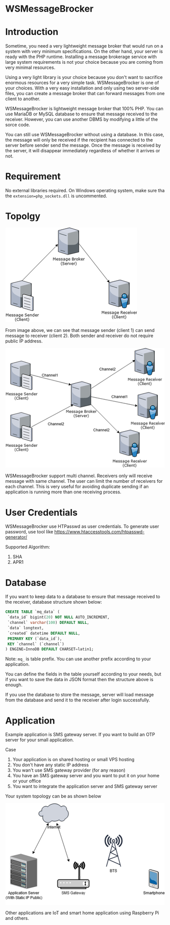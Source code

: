 # WSMessageBrocker

# Introduction

Sometime, you need a very lightweight message broker that would run on a system with very minimum specifications. On the other hand, your server is ready with the PHP runtime. Installing a message brokerage service with large system requirements is not your choice because you are coming from very minimal resources.

Using a very light library is your choice because you don't want to sacrifice enormous resources for a very simple task. WSMessageBrocker is one of your choices. With a very easy installation and only using two server-side files, you can create a message broker that can forward messages from one client to another.

WSMessageBrocker is lightweight message broker that 100% PHP. You can use MariaDB or MySQL database to ensure that message received to the receiver. However, you can use another DBMS by modifying a little of the sorce code. 

You can still use WSMessageBrocker without using a database. In this case, the message will only be received if the recipient has connected to the server before sender send the message. Once the message is received by the server, it will disappear immediately regardless of whether it arrives or not.

# Requirement

No external libraries required. On Windows operating system, make sure tha the `extension=php_sockets.dll` is uncommented.

# Topolgy

![Topology](https://raw.githubusercontent.com/kamshory/WSMessageBrocker/main/topology.png)

From image above, we can see that message sender (client 1) can send message to receiver (client 2). Both sender and receiver do not require public IP address.

![Topology](https://raw.githubusercontent.com/kamshory/WSMessageBrocker/main/multi-channel.png)

WSMessageBrocker support multi channel. Receivers only will receive message with same channel. The user can limit the number of receivers for each channel. This is very useful for avoiding duplicate sending if an application is running more than one receiving process.

# User Credentials

WSMessageBrocker use HTPasswd as user credentials. To generate user password, use tool like https://www.htaccesstools.com/htpasswd-generator/

Supported Algorithm:

1. SHA
2. APR1

# Database

If you want to keep data to a database to ensure that message received to the receiver, database structure shown below:

```sql
CREATE TABLE `mq_data` (
 `data_id` bigint(20) NOT NULL AUTO_INCREMENT,
 `channel` varchar(100) DEFAULT NULL,
 `data` longtext,
 `created` datetime DEFAULT NULL,
 PRIMARY KEY (`data_id`),
 KEY `channel` (`channel`)
) ENGINE=InnoDB DEFAULT CHARSET=latin1;
```

Note: `mq_` is table prefix. You can use another prefix according to your application.

You can define the fields in the table yourself according to your needs, but if you want to save the data in JSON format then the structure above is enough.

If you use the database to store the message, server will load message from the database and send it to the receiver after login successfully.

# Application

Example application is SMS gateway server. If you want to build an OTP server for your small application. 

Case

1. Your application is on shared hosting or small VPS hosting
2. You don't have any static IP address
3. You wan't use SMS gateway provider (for any reason)
4. You have an SMS gateway server and you want to put it on your home or your office
5. You want to integrate the application server and SMS gateway server

Your system topology can be as shown below

![SMS Gateway](https://raw.githubusercontent.com/kamshory/WSMessageBrocker/main/sms-gateway.png)

Other applications are IoT and smart home application using Raspberry Pi and others.

